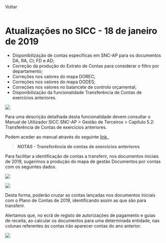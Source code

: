 <div style="width:100%; height:30px"><span onclick="loadMdDoc('atualizacoes', ['btnMenu'],'', null)" class="voltar">Voltar</span></div>

# Atualizações no SICC - 18 de janeiro de 2019

- Disponibilização de contas específicas em SNC-AP para os documentos DA, RA, CI; FD e AD;
- Correção da produção do Extrato de Contas para considerar o filtro por departamento;
- Correções nos valores do mapa DOREC;
- Correções nos valores do mapa DODES;
- Correções nos valores no balancete de controlo orçamental;
- Disponibilização da funcionalidade Transferência de Contas de exercícios anteriores.

![](https://spmssicc.github.io/pages/markdown/atual_sist_17_jan_9.assets/atual_sist_17_jan_9-9b0b31d1.png)

Para uma descrição detalhada desta funcionalidade devem consultar o Manual de Utilizador SICC SNC-AP > Gestão de Terceiros > Capítulo 5.2: Transferência de Contas de exercícios anteriores.

Podem aceder ao manual através do seguinte <a href='https://spmssicc.github.io/pages/?doc=gestao_terceiros&anchor=52-de-exerc%C3%ADcios-anteriores' target='_blank'>link</a>_

>**NOTAS - Transferência de contas de exercícios anteriores**

Para facilitar a identificação de contas a transferir, nos documentos iniciais de 2019, sugerimos a produção do mapa de gestão Documentos por contas com os seguintes dados.

![](https://spmssicc.github.io/pages/markdown/atual_sist_17_jan_9.assets/atual_sist_17_jan_9-7ccace29.png)

![](https://spmssicc.github.io/pages/markdown/atual_sist_17_jan_9.assets/atual_sist_17_jan_9-66091d00.png)

Desta forma, poderão cruzar as contas lançadas nos documentos iniciais com o Plano de Contas de 2019, identificando assim as que são para transferir.

Alertamos que, no ecrã de registo de autorizações de pagamento e guias de receita, ao calcular os documentos para uma determinada entidade, nas colunas referentes às contas irão aparecer contas do ano anterior.

![](https://spmssicc.github.io/pages/markdown/atual_sist_17_jan_9.assets/atual_sist_17_jan_9-2716fc2e.png)

